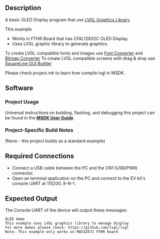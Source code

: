 ## Description

A basic OLED Display program that use [LVGL Graphics Library](https://lvgl.io/).

This example
-   Works in FTHR Board that has CFAL12832C OLED Display.
-   Uses LVGL graphic library to generate graphics.

To create LVGL compatible fonts and images use [Font Converter](https://lvgl.io/tools/fontconverter) and [Bitmap Converter](https://lvgl.io/tools/imageconverter)
To create LVGL compatible screens with drag & drop use [SquareLine GUI Builder](https://squareline.io/)

Please check project.mk to learn how compile lvgl in MSDK.

## Software

### Project Usage

Universal instructions on building, flashing, and debugging this project can be found in the **[MSDK User Guide](https://analog-devices-msdk.github.io/msdk/USERGUIDE/)**.

### Project-Specific Build Notes

(None - this project builds as a standard example)

## Required Connections

-   Connect a USB cable between the PC and the CN1 (USB/PWR) connector.
-   Open an terminal application on the PC and connect to the EV kit's console UART at 115200, 8-N-1.

## Expected Output

The Console UART of the device will output these messages:

```
OLED demo
This example uses LVGL graphics library to manage display
For more demos please check: https://github.com/lvgl/lvgl
Note: This example only works on MAX32672 FTHR board
```
